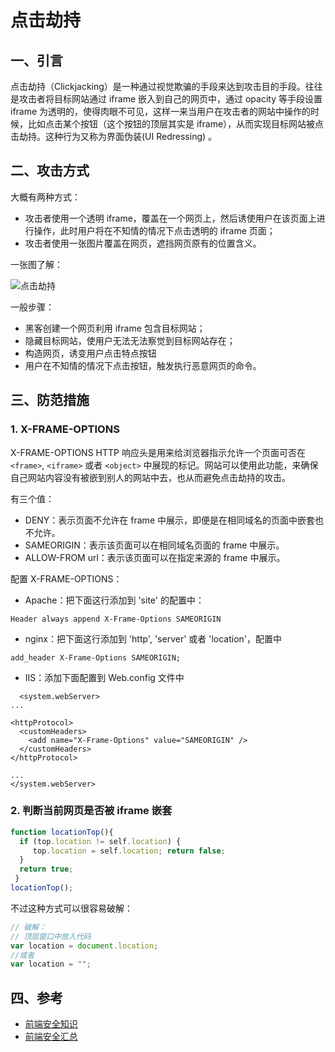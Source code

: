 # 点击劫持

## 一、引言

点击劫持（Clickjacking）是一种通过视觉欺骗的手段来达到攻击目的手段。往往是攻击者将目标网站通过 iframe 嵌入到自己的网页中，通过 opacity 等手段设置 iframe 为透明的，使得肉眼不可见，这样一来当用户在攻击者的网站中操作的时候，比如点击某个按钮（这个按钮的顶层其实是 iframe），从而实现目标网站被点击劫持。这种行为又称为界面伪装(UI Redressing) 。

## 二、攻击方式

大概有两种方式：

* 攻击者使用一个透明 iframe，覆盖在一个网页上，然后诱使用户在该页面上进行操作，此时用户将在不知情的情况下点击透明的 iframe 页面；
* 攻击者使用一张图片覆盖在网页，遮挡网页原有的位置含义。

一张图了解：

![点击劫持](https://p1-jj.byteimg.com/tos-cn-i-t2oaga2asx/gold-user-assets/2017/10/11/c47f50c6712710f7686e249458dce62d\~tplv-t2oaga2asx-zoom-in-crop-mark:1304:0:0:0.awebp)

一般步骤：

* 黑客创建一个网页利用 iframe 包含目标网站；
* 隐藏目标网站，使用户无法无法察觉到目标网站存在；
* 构造网页，诱变用户点击特点按钮
* 用户在不知情的情况下点击按钮，触发执行恶意网页的命令。

## 三、防范措施 <a href="#user-content" id="user-content"></a>

### 1. X-FRAME-OPTIONS

X-FRAME-OPTIONS HTTP 响应头是用来给浏览器指示允许一个页面可否在`<frame>`, `<iframe>` 或者 `<object>` 中展现的标记。网站可以使用此功能，来确保自己网站内容没有被嵌到别人的网站中去，也从而避免点击劫持的攻击。

有三个值：

* DENY：表示页面不允许在 frame 中展示，即便是在相同域名的页面中嵌套也不允许。
* SAMEORIGIN：表示该页面可以在相同域名页面的 frame 中展示。
* ALLOW-FROM url：表示该页面可以在指定来源的 frame 中展示。

配置 X-FRAME-OPTIONS：

* Apache：把下面这行添加到 'site' 的配置中：

```
Header always append X-Frame-Options SAMEORIGIN
```

* nginx：把下面这行添加到 'http', 'server' 或者 'location'，配置中

```
add_header X-Frame-Options SAMEORIGIN;
```

* IIS：添加下面配置到 Web.config 文件中

```
  <system.webServer>
...

<httpProtocol>
  <customHeaders>
    <add name="X-Frame-Options" value="SAMEORIGIN" />
  </customHeaders>
</httpProtocol>

...
</system.webServer>
```

### 2. 判断当前网页是否被 iframe 嵌套

```javascript
function locationTop(){
  if (top.location != self.location) {
     top.location = self.location; return false;
  }
  return true; 
 }
locationTop();
```

不过这种方式可以很容易破解：

```javascript
// 破解：
// 顶层窗口中放入代码
var location = document.location;
//或者
var location = "";
```

## 四、参考

* [前端安全知识](https://juejin.cn/post/6844903502968258574)
* [前端安全汇总](https://blog.flqin.com/390.html)
